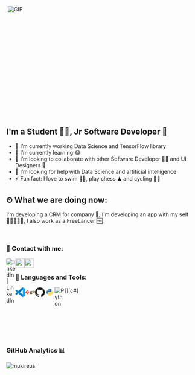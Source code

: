 <img align="right" alt="GIF" src="https://github.com/abhisheknaiidu/abhisheknaiidu/blob/master/code.gif?raw=true" width="500" height="320" />

## I'm a Student 👨‍🎓, Jr Software Developer 🚀
- 🔭 I’m currently working Data Science and TensorFlow library
- 🌱 I’m currently learning 😂
- 👯 I’m looking to collaborate with other Software Developer 👩‍💻 and UI Designers 🎨
- 🤔 I’m looking for help with Data Science and artificial intelligence
- ⚡ Fun fact: I love to swim 🏊‍♀️, play chess ♟ and cycling 🚴‍♀️
## ⏲ What we are doing now:
I'm developing a CRM for company 🚀, 
I'm developing an app with my self 👨🏼‍🤝‍👨🏻,
I also work as a FreeLancer 🆓.

<br />

### 📩 Contact with me:

[<img align="left" alt="linkedin | LinkedIn" width="24px" src="https://raw.githubusercontent.com/peterthehan/peterthehan/master/assets/linkedin.svg" />][linkedin]

[<img align="left" height="24" width="24" src="https://cdn.jsdelivr.net/npm/simple-icons@v4/icons/instagram.svg" />][instagram]
[<img align="left" height="24" width="24" src="https://cdn.jsdelivr.net/npm/simple-icons@v4/icons/gmail.svg" />][gmail]

<br />

### 🔧 Languages and Tools:

[<img align="left" alt="Visual Studio Code" width="26px" src="https://raw.githubusercontent.com/github/explore/80688e429a7d4ef2fca1e82350fe8e3517d3494d/topics/visual-studio-code/visual-studio-code.png" />][vsCode]
[<img align="left" alt="Git" width="26px" src="https://raw.githubusercontent.com/github/explore/80688e429a7d4ef2fca1e82350fe8e3517d3494d/topics/git/git.png" />][git]
[<img align="left" alt="GitHub" width="26px" src="https://raw.githubusercontent.com/github/explore/78df643247d429f6cc873026c0622819ad797942/topics/github/github.png" />][github]

[<img align="left" alt="Python" width="26px" src="https://raw.githubusercontent.com/github/explore/cebd63002168a05a6a642f309227eefeccd92950/topics/python/python.png" />][python]
[<img align="left" alt="Python" width="26px" src="https://raw.githubusercontent.com/github/explore/cebd63002168a05a6a642f309227eefeccd92950/topics/python/c#.png" />][c#]




<br />




<br />
<br />
<br />
<br />
<br />


### GitHub Analytics 📊

  <img height="180em" align="left" src="https://github-readme-stats.vercel.app/api/top-langs?username=IbrahimTalha0&show_icons=true&locale=en&layout=compact&langs_count=8&theme=radical" alt="mukireus"/>
</a>

<br />
<br />

[instagram]: https://www.instagram.com/mstafa.3455/
[linkedin]: https://www.linkedin.com/in/mustafakaraman55
[gmail]: mailto:mustafa.karaman5534@gmail.com
[vsCode]: https://code.visualstudio.com/
[git]: https://git-scm.com/
[github]: https://github.com/Sinfeel
[python]: https://www.python.org/
